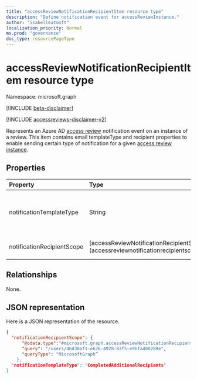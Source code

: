 ```yaml
---
title: "accessReviewNotificationRecipientItem resource type"
description: "Define notification event for accessReviewInstance."
author: "isabelleatmsft"
localization_priority: Normal
ms.prod: "governance"
doc_type: resourcePageType
---
```


# accessReviewNotificationRecipientItem resource type

Namespace: microsoft.graph

[!INCLUDE [beta-disclaimer](../../includes/beta-disclaimer.md)]

[!INCLUDE [accessreviews-disclaimer-v2](../../includes/accessreviews-disclaimer-v2.md)]


Represents an Azure AD [access review](accessreviewsv2-root.md) notification event on an instance of a review. This item contains email templateType and recipient properties to enable sending certain type of notification for a given [access review instance](accessreviewinstance.md).

## Properties

| Property                     | Type     | Description                          |
| :--------------------------- | :------  | :----------                          |
| notificationTemplateType  |String  | Indicates what type of access review email should be sent. Supported template type is `CompletedAdditionalRecipients` which sends a notification to recipient of review completion.|
| notificationRecipientScope |[accessReviewNotificationRecipientScope] (accessreviewnotificationrecipientscope.md)  | Determines who the notification email will be sent to.|

## Relationships
None.


## JSON representation

Here is a JSON representation of the resource.

<!-- {
  "blockType": "resource",
  "keyProperty": "id",
  "@odata.type": "microsoft.graph.accessReviewNotificationRecipientItem",
  "openType": true
}
-->

```json
{
  "notificationRecipientScope": {
      "@odata.type":"#microsoft.graph.accessReviewNotificationRecipientQueryScope",                
      "query": "/users/46d30af1-e626-4928-83f5-e9bfa400289e",
      "queryType": "MicrosoftGraph”
    },
  "notificationTemplateType": "CompletedAdditionalRecipients"
}
```
